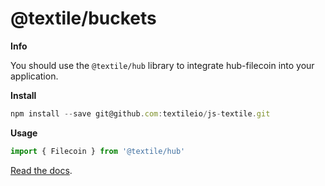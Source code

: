 # @textile/buckets

**Info**

You should use the `@textile/hub` library to integrate hub-filecoin into your application.

**Install**

```js
npm install --save git@github.com:textileio/js-textile.git
```

**Usage**

```js
import { Filecoin } from '@textile/hub'
```

[Read the docs](https://textileio.github.io/js-textile/).
